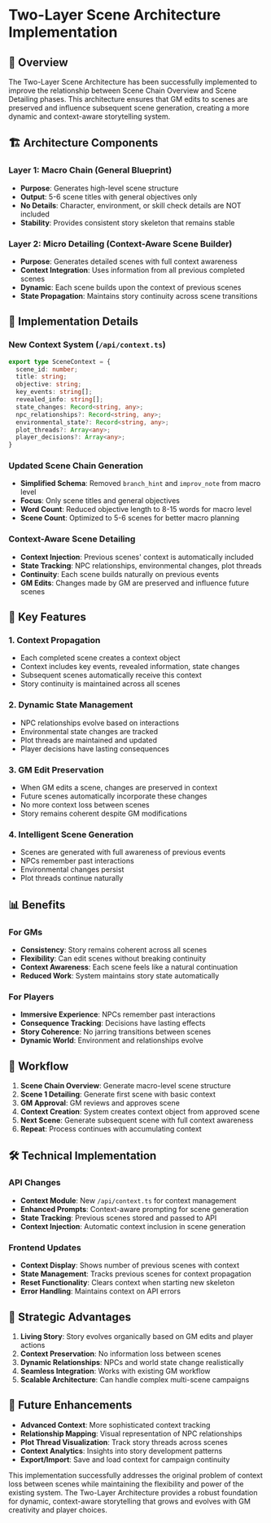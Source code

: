 # Two-Layer Scene Architecture Implementation

## 🎯 Overview

The Two-Layer Scene Architecture has been successfully implemented to improve the relationship between Scene Chain Overview and Scene Detailing phases. This architecture ensures that GM edits to scenes are preserved and influence subsequent scene generation, creating a more dynamic and context-aware storytelling system.

## 🏗️ Architecture Components

### Layer 1: Macro Chain (General Blueprint)
- **Purpose**: Generates high-level scene structure
- **Output**: 5-6 scene titles with general objectives only
- **No Details**: Character, environment, or skill check details are NOT included
- **Stability**: Provides consistent story skeleton that remains stable

### Layer 2: Micro Detailing (Context-Aware Scene Builder)
- **Purpose**: Generates detailed scenes with full context awareness
- **Context Integration**: Uses information from all previous completed scenes
- **Dynamic**: Each scene builds upon the context of previous scenes
- **State Propagation**: Maintains story continuity across scene transitions

## 🔧 Implementation Details

### New Context System (`/api/context.ts`)
```typescript
export type SceneContext = {
  scene_id: number;
  title: string;
  objective: string;
  key_events: string[];
  revealed_info: string[];
  state_changes: Record<string, any>;
  npc_relationships?: Record<string, any>;
  environmental_state?: Record<string, any>;
  plot_threads?: Array<any>;
  player_decisions?: Array<any>;
}
```

### Updated Scene Chain Generation
- **Simplified Schema**: Removed `branch_hint` and `improv_note` from macro level
- **Focus**: Only scene titles and general objectives
- **Word Count**: Reduced objective length to 8-15 words for macro level
- **Scene Count**: Optimized to 5-6 scenes for better macro planning

### Context-Aware Scene Detailing
- **Context Injection**: Previous scenes' context is automatically included
- **State Tracking**: NPC relationships, environmental changes, plot threads
- **Continuity**: Each scene builds naturally on previous events
- **GM Edits**: Changes made by GM are preserved and influence future scenes

## 🚀 Key Features

### 1. Context Propagation
- Each completed scene creates a context object
- Context includes key events, revealed information, state changes
- Subsequent scenes automatically receive this context
- Story continuity is maintained across all scenes

### 2. Dynamic State Management
- NPC relationships evolve based on interactions
- Environmental state changes are tracked
- Plot threads are maintained and updated
- Player decisions have lasting consequences

### 3. GM Edit Preservation
- When GM edits a scene, changes are preserved in context
- Future scenes automatically incorporate these changes
- No more context loss between scenes
- Story remains coherent despite GM modifications

### 4. Intelligent Scene Generation
- Scenes are generated with full awareness of previous events
- NPCs remember past interactions
- Environmental changes persist
- Plot threads continue naturally

## 📊 Benefits

### For GMs
- **Consistency**: Story remains coherent across all scenes
- **Flexibility**: Can edit scenes without breaking continuity
- **Context Awareness**: Each scene feels like a natural continuation
- **Reduced Work**: System maintains story state automatically

### For Players
- **Immersive Experience**: NPCs remember past interactions
- **Consequence Tracking**: Decisions have lasting effects
- **Story Coherence**: No jarring transitions between scenes
- **Dynamic World**: Environment and relationships evolve

## 🔄 Workflow

1. **Scene Chain Overview**: Generate macro-level scene structure
2. **Scene 1 Detailing**: Generate first scene with basic context
3. **GM Approval**: GM reviews and approves scene
4. **Context Creation**: System creates context object from approved scene
5. **Next Scene**: Generate subsequent scene with full context awareness
6. **Repeat**: Process continues with accumulating context

## 🛠️ Technical Implementation

### API Changes
- **Context Module**: New `/api/context.ts` for context management
- **Enhanced Prompts**: Context-aware prompting for scene generation
- **State Tracking**: Previous scenes stored and passed to API
- **Context Injection**: Automatic context inclusion in scene generation

### Frontend Updates
- **Context Display**: Shows number of previous scenes with context
- **State Management**: Tracks previous scenes for context propagation
- **Reset Functionality**: Clears context when starting new skeleton
- **Error Handling**: Maintains context on API errors

## 🎯 Strategic Advantages

1. **Living Story**: Story evolves organically based on GM edits and player actions
2. **Context Preservation**: No information loss between scenes
3. **Dynamic Relationships**: NPCs and world state change realistically
4. **Seamless Integration**: Works with existing GM workflow
5. **Scalable Architecture**: Can handle complex multi-scene campaigns

## 🔮 Future Enhancements

- **Advanced Context**: More sophisticated context tracking
- **Relationship Mapping**: Visual representation of NPC relationships
- **Plot Thread Visualization**: Track story threads across scenes
- **Context Analytics**: Insights into story development patterns
- **Export/Import**: Save and load context for campaign continuity

This implementation successfully addresses the original problem of context loss between scenes while maintaining the flexibility and power of the existing system. The Two-Layer Architecture provides a robust foundation for dynamic, context-aware storytelling that grows and evolves with GM creativity and player choices.
